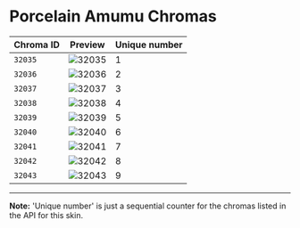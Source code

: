 # Porcelain Amumu Chromas

| Chroma ID | Preview | Unique number |
|---|---|---|
| `32035` | ![32035](https://raw.communitydragon.org/latest/plugins/rcp-be-lol-game-data/global/default/v1/champion-chroma-images/32/32035.png) | 1 |
| `32036` | ![32036](https://raw.communitydragon.org/latest/plugins/rcp-be-lol-game-data/global/default/v1/champion-chroma-images/32/32036.png) | 2 |
| `32037` | ![32037](https://raw.communitydragon.org/latest/plugins/rcp-be-lol-game-data/global/default/v1/champion-chroma-images/32/32037.png) | 3 |
| `32038` | ![32038](https://raw.communitydragon.org/latest/plugins/rcp-be-lol-game-data/global/default/v1/champion-chroma-images/32/32038.png) | 4 |
| `32039` | ![32039](https://raw.communitydragon.org/latest/plugins/rcp-be-lol-game-data/global/default/v1/champion-chroma-images/32/32039.png) | 5 |
| `32040` | ![32040](https://raw.communitydragon.org/latest/plugins/rcp-be-lol-game-data/global/default/v1/champion-chroma-images/32/32040.png) | 6 |
| `32041` | ![32041](https://raw.communitydragon.org/latest/plugins/rcp-be-lol-game-data/global/default/v1/champion-chroma-images/32/32041.png) | 7 |
| `32042` | ![32042](https://raw.communitydragon.org/latest/plugins/rcp-be-lol-game-data/global/default/v1/champion-chroma-images/32/32042.png) | 8 |
| `32043` | ![32043](https://raw.communitydragon.org/latest/plugins/rcp-be-lol-game-data/global/default/v1/champion-chroma-images/32/32043.png) | 9 |

---

**Note:** 'Unique number' is just a sequential counter for the chromas listed in the API for this skin.
